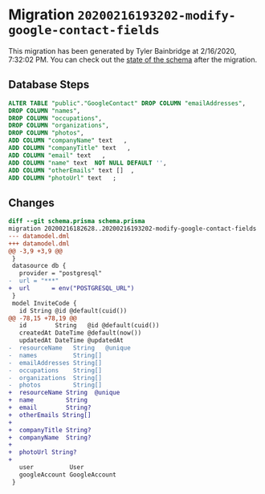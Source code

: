 # Migration `20200216193202-modify-google-contact-fields`

This migration has been generated by Tyler Bainbridge at 2/16/2020, 7:32:02 PM.
You can check out the [state of the schema](./schema.prisma) after the migration.

## Database Steps

```sql
ALTER TABLE "public"."GoogleContact" DROP COLUMN "emailAddresses",
DROP COLUMN "names",
DROP COLUMN "occupations",
DROP COLUMN "organizations",
DROP COLUMN "photos",
ADD COLUMN "companyName" text   ,
ADD COLUMN "companyTitle" text   ,
ADD COLUMN "email" text   ,
ADD COLUMN "name" text  NOT NULL DEFAULT '',
ADD COLUMN "otherEmails" text []  ,
ADD COLUMN "photoUrl" text   ;
```

## Changes

```diff
diff --git schema.prisma schema.prisma
migration 20200216182628..20200216193202-modify-google-contact-fields
--- datamodel.dml
+++ datamodel.dml
@@ -3,9 +3,9 @@
 }
 datasource db {
   provider = "postgresql"
-  url = "***"
+  url      = env("POSTGRESQL_URL")
 }
 model InviteCode {
   id String @id @default(cuid())
@@ -78,15 +78,19 @@
   id        String   @id @default(cuid())
   createdAt DateTime @default(now())
   updatedAt DateTime @updatedAt
-  resourceName   String   @unique
-  names          String[]
-  emailAddresses String[]
-  occupations    String[]
-  organizations  String[]
-  photos         String[]
+  resourceName String  @unique
+  name         String
+  email        String?
+  otherEmails String[]
+
+  companyTitle String?
+  companyName  String?
+
+  photoUrl String?
+
   user          User
   googleAccount GoogleAccount
 }
```


